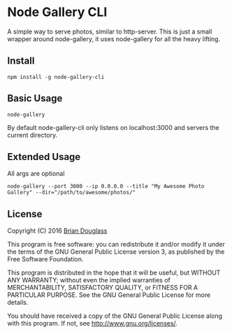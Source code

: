 # Node Gallery CLI

A simple way to serve photos, similar to http-server.
This is just a small wrapper around node-gallery, it uses node-gallery for all the heavy lifting.

## Install

`npm install -g node-gallery-cli`

## Basic Usage

`node-gallery`

By default node-gallery-cli only listens on localhost:3000 and servers the current directory.

## Extended Usage

All args are optional

`node-gallery --port 3000 --ip 0.0.0.0 --title "My Awesome Photo Gallery" --dir="/path/to/awesome/photos/"`

## License

Copyright (C) 2016 [Brian Douglass](http://bhdouglass.com/)

This program is free software: you can redistribute it and/or modify it under the terms of the GNU General Public License version 3, as published
by the Free Software Foundation.

This program is distributed in the hope that it will be useful, but WITHOUT ANY WARRANTY; without even the implied warranties of MERCHANTABILITY, SATISFACTORY QUALITY, or FITNESS FOR A PARTICULAR PURPOSE.  See the GNU General Public License for more details.

You should have received a copy of the GNU General Public License along with this program.  If not, see <http://www.gnu.org/licenses/>.
